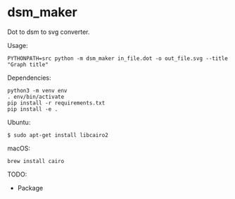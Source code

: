 dsm_maker
=========

Dot to dsm to svg converter.

Usage:

  `PYTHONPATH=src python -m dsm_maker in_file.dot -o out_file.svg --title "Graph title"`

Dependencies:

```
python3 -m venv env
. env/bin/activate
pip install -r requirements.txt
pip install -e .
```

Ubuntu:
```
$ sudo apt-get install libcairo2
```

macOS:

```
brew install cairo
```

TODO:

* Package
